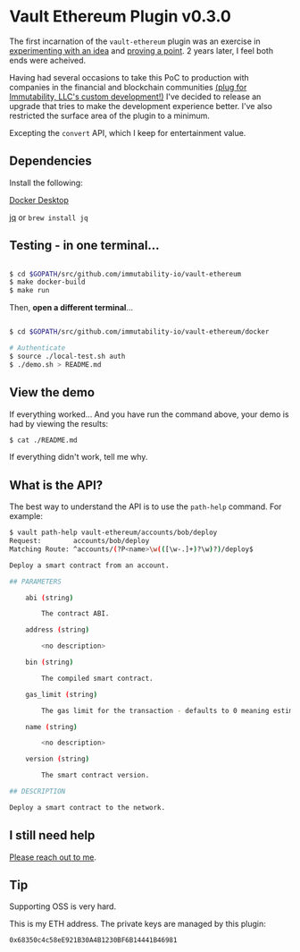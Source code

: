 # Vault Ethereum Plugin v0.3.0

The first incarnation of the `vault-ethereum` plugin was an exercise in [experimenting with an idea](https://www.hashicorp.com/resources/vault-platform-enterprise-blockchain) and [proving a point](https://immutability.io/). 2 years later, I feel both ends were acheived.

Having had several occasions to take this PoC to production with companies in the financial and blockchain communities [(plug for Immutability, LLC's custom development!)](mailto:jeff@immutability.io) I've decided to release an upgrade that tries to make the development experience better. I've also restricted the surface area of the plugin to a minimum.

Excepting the `convert` API, which I keep for entertainment value.

## Dependencies

Install the following: 

[Docker Desktop](https://www.docker.com/products/docker-desktop)

[jq](https://formulae.brew.sh/formula/jq) or `brew install jq`

## Testing - in one terminal...

```sh

$ cd $GOPATH/src/github.com/immutability-io/vault-ethereum
$ make docker-build
$ make run

```

Then, **open a different terminal**...

```sh

$ cd $GOPATH/src/github.com/immutability-io/vault-ethereum/docker

# Authenticate
$ source ./local-test.sh auth
$ ./demo.sh > README.md

```

## View the demo

If everything worked... And you have run the command above, your demo is had by viewing the results: 

```sh
$ cat ./README.md
```

If everything didn't work, tell me why.

## What is the API?

The best way to understand the API is to use the `path-help` command. For example:

```sh
$ vault path-help vault-ethereum/accounts/bob/deploy                                                                [±new-version ●]
Request:        accounts/bob/deploy
Matching Route: ^accounts/(?P<name>\w(([\w-.]+)?\w)?)/deploy$

Deploy a smart contract from an account.

## PARAMETERS

    abi (string)

        The contract ABI.

    address (string)

        <no description>

    bin (string)

        The compiled smart contract.

    gas_limit (string)

        The gas limit for the transaction - defaults to 0 meaning estimate.

    name (string)

        <no description>

    version (string)

        The smart contract version.

## DESCRIPTION

Deploy a smart contract to the network.
```

## I still need help

[Please reach out to me](mailto:jeff@immutability.io). 

## Tip

Supporting OSS is very hard. 

This is my ETH address. The private keys are managed by this plugin: 

`0x68350c4c58eE921B30A4B1230BF6B14441B46981`

